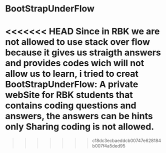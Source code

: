 # BootStrapUnderFlow
<<<<<<< HEAD
Since in RBK we are not allowed to use stack over flow because it gives us straigth answers and provides codes wich will not allow us to learn, i tried to creat BootStrapUnderFlow:
A private webSite for RBK students that contains coding questions and answers, the answers can be hints only 
Sharing coding is not allowed.
=======
>>>>>>> c18dc3ecbaeddcb00747e628184b007f4a5ded95
